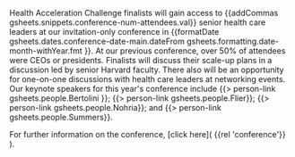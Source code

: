 Health Acceleration Challenge finalists will gain access to {{addCommas gsheets.snippets.conference-num-attendees.val}} senior health care leaders at our invitation-only conference in {{formatDate gsheets.dates.conference-date-main.dateFrom gsheets.formatting.date-month-withYear.fmt }}. At our previous conference, over 50% of attendees were CEOs or presidents. Finalists will discuss their scale-up plans in a discussion led by senior Harvard faculty. There also will be an opportunity for one-on-one discussions with health care leaders at networking events. Our keynote speakers for this year's conference include {{> person-link gsheets.people.Bertolini }}; {{> person-link gsheets.people.Flier}}; {{> person-link gsheets.people.Nohria}}; and {{> person-link gsheets.people.Summers}}.

For further information on the conference, [click here]( {{rel 'conference'}} ).